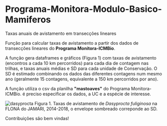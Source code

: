 # Programa-Monitora-Modulo-Basico-Mamiferos
Taxas anuais de avistamento em transecções lineares

Função para calcular taxas de avistamento a partir dos dados de transecções lineares do **Programa Monitora-ICMBio**.

A função gera dataframes e gráficos (Figura 1) com taxas de avistamento (encontros a cada 10 km percorridos) para cada dia de contagem nas trilhas, e taxas anuais médias e SD para cada unidade de Conservação. O SD é estimado combinando os dados das diferentes contagens num mesmo ano (geralmente 15 contagens, equivalente a 150 km percorridos por ano).

A função utiliza o csv da planilha **"mastoaves"** do Programa Monitora-ICMBio. é preciso especificar os dados, a UC e a espécie de interesse.


![dasyprocta](https://user-images.githubusercontent.com/39089964/54634876-d2c63900-4a61-11e9-9b7c-4b16b4b25b25.jpeg)
Figura 1. Taxas de avistamento de *Dasyprocta fuliginosa* na FLONA do JAMARI, 2014-2018, o envelope sombreado correponde ao SD.

Contribuições são bem vindas!
